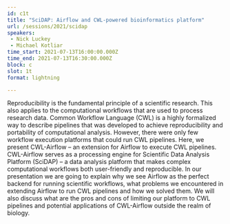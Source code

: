 ```yaml
---
id: c1t
title: "SciDAP: Airflow and CWL-powered bioinformatics platform"
url: /sessions/2021/scidap
speakers:
 - Nick Luckey
 - Michael Kotliar
time_start: 2021-07-13T16:00:00.000Z
time_end: 2021-07-13T16:30:00.000Z
block: c
slot: 1t
format: lightning

---
```


Reproducibility is the fundamental principle of a scientific research. This also applies to the computational workflows that are used to process research data. Common Workflow Language (CWL) is a highly formalized way to describe pipelines that was developed to achieve reproducibility and portability of computational analysis. However, there were only few workflow execution platforms that could run CWL pipelines. Here, we present CWL-Airflow – an extension for Airflow to execute CWL pipelines. CWL-Airflow serves as a processing engine for Scientific Data Analysis Platform (SciDAP) – a data analysis platform that makes complex computational workflows both user-friendly and reproducible. In our presentation we are going to explain why we see Airflow as the perfect backend for running scientific workflows, what problems we encountered in extending Airflow to run CWL pipelines and how we solved them. We will also discuss what are the pros and cons of limiting our platform to CWL pipelines and potential applications of CWL-Airflow outside the realm of biology.